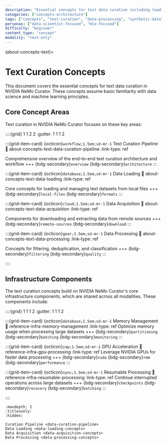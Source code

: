 ```yaml
---
description: "Essential concepts for text data curation including loading, processing, and synthetic data generation"
categories: ["concepts-architecture"]
tags: ["concepts", "text-curation", "data-processing", "synthetic-data", "distributed"]
personas: ["data-scientist-focused", "mle-focused"]
difficulty: "beginner"
content_type: "concept"
modality: "text-only"
---
```


(about-concepts-text)=
# Text Curation Concepts

This document covers the essential concepts for text data curation in NVIDIA NeMo Curator. These concepts assume basic familiarity with data science and machine learning principles.

## Core Concept Areas

Text curation in NVIDIA NeMo Curator focuses on these key areas:

::::{grid} 1 1 2 2
:gutter: 1 1 1 2

:::{grid-item-card} {octicon}`workflow;1.5em;sd-mr-1` Text Curation Pipeline
:link: about-concepts-text-data-curation-pipeline
:link-type: ref

Comprehensive overview of the end-to-end text curation architecture and workflow
+++
{bdg-secondary}`overview` {bdg-secondary}`architecture`
:::

:::{grid-item-card} {octicon}`database;1.5em;sd-mr-1` Data Loading
:link: about-concepts-text-data-loading
:link-type: ref

Core concepts for loading and managing text datasets from local files
+++
{bdg-secondary}`local-files` {bdg-secondary}`formats`
:::

:::{grid-item-card} {octicon}`cloud;1.5em;sd-mr-1` Data Acquisition
:link: about-concepts-text-data-acquisition
:link-type: ref

Components for downloading and extracting data from remote sources
+++
{bdg-secondary}`remote-sources` {bdg-secondary}`download`
:::

:::{grid-item-card} {octicon}`gear;1.5em;sd-mr-1` Data Processing
:link: about-concepts-text-data-processing
:link-type: ref

Concepts for filtering, deduplication, and classification
+++
{bdg-secondary}`filtering` {bdg-secondary}`quality`
:::


::::

## Infrastructure Components

The text curation concepts build on NVIDIA NeMo Curator's core infrastructure components, which are shared across all modalities. These components include:

::::{grid} 1 1 1 2
:gutter: 1 1 1 2

:::{grid-item-card} {octicon}`database;1.5em;sd-mr-1` Memory Management
:link: reference-infra-memory-management
:link-type: ref
Optimize memory usage when processing large datasets
+++
{bdg-secondary}`partitioning`
{bdg-secondary}`batching`
{bdg-secondary}`monitoring`
:::

:::{grid-item-card} {octicon}`zap;1.5em;sd-mr-1` GPU Acceleration
:link: reference-infra-gpu-processing
:link-type: ref
Leverage NVIDIA GPUs for faster data processing
+++
{bdg-secondary}`cuda`
{bdg-secondary}`rmm`
{bdg-secondary}`performance`
:::

:::{grid-item-card} {octicon}`sync;1.5em;sd-mr-1` Resumable Processing
:link: reference-infra-resumable-processing
:link-type: ref
Continue interrupted operations across large datasets
+++
{bdg-secondary}`checkpoints`
{bdg-secondary}`recovery`
{bdg-secondary}`batching`
:::

::::

```{toctree}
:maxdepth: 2
:titlesonly:
:hidden:

Curation Pipeline <data-curation-pipeline>
Data Loading <data-loading-concepts>
Data Acquisition <data-acquisition-concepts>
Data Processing <data-processing-concepts>
```
